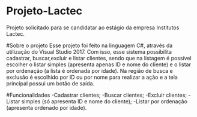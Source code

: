 # Projeto-Lactec
Projeto solicitado para se candidatar ao estágio da empresa Institutos Lactec.

#Sobre o projeto
Esse projeto foi feito na linguagem C#, através da utilização do Visual Studio 2017. Com isso, esse sistema possibilita cadastrar, buscar,excluir e listar clientes, sendo que na listagem é possível escolher o listar simples (apresenta apenas ID e nome do cliente) e o listar por ordenação (a lista é ordenada por idade). Na região de busca e exclusão é escolhido por ID ou por nome para realizar a ação e a tela principal possui um botão de saída.

#Funcionalidades
-Cadastrar clientes;
-Buscar clientes;
-Excluir clientes;
-Listar simples (só apresenta ID e nome do cliente);
-Listar por ordenação (apresenta ordenado por idade).
